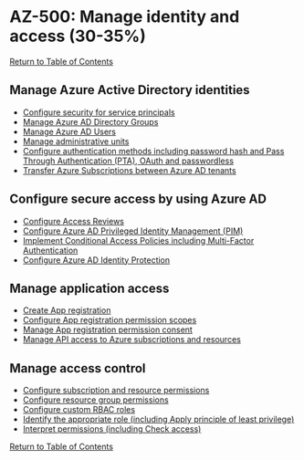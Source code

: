 # AZ-500: Manage identity and access (30-35%)

[Return to Table of Contents](../README.md)

## Manage Azure Active Directory identities
* [Configure security for service principals](11-Configure%20security%20for%20service%20principals.md)
* [Manage Azure AD Directory Groups](12-Manage%20Azure%20AD%20directory%20groups.md)
* [Manage Azure AD Users](13-Manage%20Azure%20AD%20users.md)
* [Manage administrative units](14-Manage%20administrative%20units.md)
* [Configure authentication methods including password hash and Pass Through Authentication (PTA), OAuth and passwordless](16-Configure%20authentication%20methods%20including%20password%20hash%20and%20Pass%20Through%20Authentication%20(PTA),%20OAuth,%20and%20passwordless.md)
* [Transfer Azure Subscriptions between Azure AD tenants](17-Transfer%20Azure%20subscriptions%20between%20Azure%20AD%20tenants.md)

## Configure secure access by using Azure AD

* [Configure Access Reviews](22-Configure%20Access%20Reviews.md)
* [Configure Azure AD Privileged Identity Management (PIM)](23-Configure%20Azure%20AD%20Privileged%20Identity%20Management%20(PIM).md)
* [Implement Conditional Access Policies including Multi-Factor Authentication](24-Implement%20Conditional%20Access%20Policies%20including%20Multi-Factor%20Authentication.md)
* [Configure Azure AD Identity Protection](25-Configure%20Azure%20AD%20Identity%20Protection.md)

## Manage application access

* [Create App registration](31-Create%20App%20registration.md)
* [Configure App registration permission scopes](32-Configure%20App%20registration%20permission%20scopes.md)
* [Manage App registration permission consent](33-Manage%20App%20registration%20permission%20consent.md)
* [Manage API access to Azure subscriptions and resources](34-Manage%20API%20access%20to%20Azure%20subscriptions%20and%20resources.md)

## Manage access control

* [Configure subscription and resource permissions](41-Configure%20subscription%20and%20resource%20permissions.md)
* [Configure resource group permissions](42-Configure%20resource%20group%20permissions.md)
* [Configure custom RBAC roles](43-Configure%20custom%20RBAC%20roles.md)
* [Identify the appropriate role (including Apply principle of least privilege)](44-Identify%20the%20appropriate%20role.md)
* [Interpret permissions (including Check access)](45-Interpret%20permissions.md)


[Return to Table of Contents](../README.md)